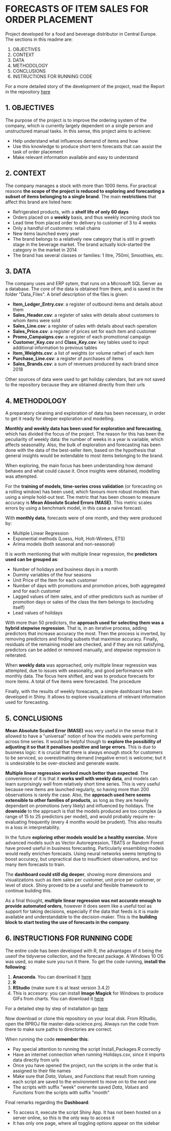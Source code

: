 # FORECASTS OF ITEM SALES FOR ORDER PLACEMENT
Project developed for a food and beverage distributor in Central Europe.
The sections in this readme are:
1. OBJECTIVES
2. CONTEXT
3. DATA
4. METHODOLOGY
5. CONCLUSIONS
6. INSTRUCTIONS FOR RUNNING CODE

For a more detailed story of the development of the project, read the Report in the repository [here](https://github.com/Guillamon/master-data-science/blob/master/Report.md)

## 1. OBJECTIVES
The purpose of the project is to improve the ordering system of the company, which is currently largely dependent on a single person and unstructured manual tasks.
In this sense, this project aims to achieve:
+ Help understand what influences demand of items and how
+ Use this knowledge to produce short term forecasts that can assist the task of order placement
+ Make relevant information available and easy to understand

## 2. CONTEXT
The company manages a stock with more than 1000 items. For practical reasons **the scope of the project is reduced to exploring and forecasting a subset of items belonging to a single brand**. The main **restrictions** that affect this brand are listed here:
+ Refrigerated products, with a **shelf life of only 60 days**
+ Orders placed on a **weekly** basis, and thus weekly incoming stock too
+ Lead time from placed order to delivery to customer of 3 to 4 weeks
+ Only a handful of customers: retail chains
+ New items launched every year
+ The brand belongs to a relatively new category that is still in growth stage in the beverage market. The brand actually kick-started the category in the market in 2014
+ The brand has several classes or families: 1 litre, 750ml, Smoothies, etc.

## 3. DATA
The company uses and ERP sytem, that runs on a Microsoft SQL Server as a database. The core of the data is obtained from there, and is saved in the folder "Data_Files". A brief description of the files is given:

+ **Item_Ledger_Entry.csv**: a register of outbound items and details about them
+ **Sales_Header.csv**: a register of sales with details about customers to whom items were sold
+ **Sales_Line.csv**: a register of sales with details about each operation
+ **Sales_Price.csv**: a register of prices set for each item and customer
+ **Promo_Campaigns.csv**: a register of each promotional campaign
+ **Customer_Key.csv** and **Class_Key.csv**: key tables used to input additional information to previous tables
+ **Item_Weights.csv**: a list of weights (or volume rather) of each item
+ **Purchase_Line.csv**: a register of purchases of items
+ **Sales_Brands.csv**: a sum of revenues produced by each brand since 2018

Other sources of data were used to get holiday calendars, but are not saved to the repository because they are obtained directly from their urls

## 4. METHODOLOGY
A preparatory cleaning and exploration of data has been necessary, in order to get it ready for deeper exploration and modelling.

**Monthly and weekly data has been used for exploration and forecasting**, which has divided the focus of the project. The reason for this has been the peculiarity of weekly data: the number of weeks in a year is variable, which affects seasonality. Also, the bulk of exploration and forecasting has been done with the data of the best-seller item, based on the hypothesis that general insights would be extendable to most items belonging to the brand.

When exploring, the main focus has been understanding how demand behaves and what could cause it. Once insights were obtained, modelling was attempted.

For the **training of models, time-series cross validation** (or forecasting on a rolling window) has been used, which favours more robust models than using a simple hold-out test. The metric that has been chosen to measure accuracy is **Mean Absolute Scaled Errors (MASE)**. This metric scales errors by using a benchmark model, in this case a naive forecast.

With **monthly data**, forecasts were of one month, and they were produced by:
+ Multiple Linear Regression
+ Exponential methods (Loess, Holt, Holt-Winters, ETS)
+ Arima models (both seasonal and non-seasonal)

It is worth mentioning that with multiple linear regression, the **predictors used can be grouped as**:
+ Number of holidays and business days in a month
+ Dummy variables of the four seasons
+ Unit Price of the Item for each customer
+ Number of days with promotions and promotion prices, both aggregated and for each customer
+ Lagged values of item sales, and of other predictors such as number of promotion days or sales of the class the item belongs to (excluding itself)
+ Lead values of holidays

With more than 50 predictors, the **approach used for selecting them was a hybrid stepwise regression**. That is, in an iterative process, adding predictors that increase accuracy the most. Then the process is inverted, by removing predictors and finding subsets that maximise accuracy. Finally, residuals of the remaining model are checked, and if they are not satisfying, predictors can be added or removed manually, and stepwise regression is reiterated.

When **weekly data** was approached, only multiple linear regression was attempted, due to issues with seasonality, and good performance with monthly data. The focus here shifted, and was to produce forecasts for more items. A total of five items were forecasted. The procedure

Finally, with the results of weekly foreacasts, a simple dashboard has been developed in Shiny. It allows to explore visualizations of relevant information used for forecasting.

## 5. CONCLUSIONS
**Mean Absolute Scaled Error (MASE)** was very useful in the sense that it allowed to have a "universal" notion of how the models were performing across time series. It would be helpful though to **explore the possibility of adjusting it so that it penalises positive and large errors**. This is due to business logic: it is crucial that there is always enough stock for customers to be serviced, so overestimating demand (negative error) is welcome; but it is undesirable to be over-stocked and generate waste.

**Multiple linear regression worked much better than expected**. The convenience of it is that it **works well with weekly data**, and models can learn surprisingly well from relatively short time series. This is very useful because new items are launched regularly, so having more than 200 observations is rarely the case. Also, the **approach used here seems extensible to other families of products**, as long as they are heavily dependant on promotions (very likely) and influenced by holidays. The **downside** to the approach is that the models produced are too complex (a range of 15 to 25 predictors per model), and would probably require re-evaluating frequently (every 4 months would be prudent). This also results in a loss in interpretability. 

In the future **exploring other models would be a healthy exercise.** More advanced models such as Vector Autoregression, TBATS or Random Forest have proved useful in business forecasting. Particularly ensembling models would really enrichen forecasts. Using neural networks seems tempting to boost accuracy, but unpractical due to insufficient observations, and too many item forecasts to train.

The **dashboard could still dig deeper**, showing more dimensions and visualizations such as item sales per customer, unit price per customer, or level of stock. Shiny proved to be a useful and flexible framework to continue building this.

As a final thought, **multiple linear regression was not accurate enough to provide automated orders**, however it does seem like a useful tool as support for taking decisions, especially if the data that feeds is it is made available and understandable to the decision-maker. This is the **building block to start testing the use of forecasts in the company**.

## 6. INSTRUCTIONS FOR RUNNING CODE
The entire code has been developed with R, the advantages of it being the useof the tidyverse collection, and the forecast package.
A Windows 10 OS was used, so make sure you run it there.
To get the code running, **install the following**:
1. **Anaconda**. You can download it [here](https://www.anaconda.com/distribution/)
2. **R**
3. **RStudio** (make sure it is at least version 3.4.2)
4. This is accesory: you can install **Image Magick** for Windows to produce GIFs from charts. You can download it [here](https://imagemagick.org/script/download.php)

For a detailed step by step of installation go [here](https://www.guru99.com/download-install-r-rstudio.html#8)

Now download or clone this repository on your local disk. 
From RStudio, open the RPROJ file master-data-science.proj. Always run the code from there to make sure paths to directories are correct.

When running the code **remember this**:
+ Pay special attention to running the script Install_Packages.R correctly
+ Have an internet connection when running Holidays.csv, since it imports data directly from urls
+ Once you have opened the project, run the scripts in the order that is assigned to their file names
+ Make sure that *Data*, *Values*, and *Functions* that result from running each script are saved to the environment to move on to the next one
+ The scripts with suffix "week" overwrite saved *Data*, *Values* and *Functions* from the scripts with suffix "month"

Final remarks regarding the **Dashboard**:
+ To access it, execute the script Shiny App. It has not been hosted on a server online, so this is the only way to access it
+ It has only one page, where all toggling options appear on the sidebar
